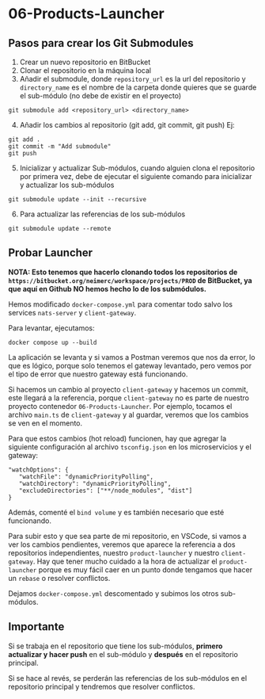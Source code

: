 # 06-Products-Launcher

## Pasos para crear los Git Submodules

1. Crear un nuevo repositorio en BitBucket
2. Clonar el repositorio en la máquina local
3. Añadir el submodule, donde `repository_url` es la url del repositorio y `directory_name` es el nombre de la carpeta donde quieres que se guarde el sub-módulo (no debe de existir en el proyecto)

```
git submodule add <repository_url> <directory_name>
```

4. Añadir los cambios al repositorio (git add, git commit, git push)
   Ej:

```
git add .
git commit -m "Add submodule"
git push
```

5. Inicializar y actualizar Sub-módulos, cuando alguien clona el repositorio por primera vez, debe de ejecutar el siguiente comando para inicializar y actualizar los sub-módulos

```
git submodule update --init --recursive
```

6. Para actualizar las referencias de los sub-módulos

```
git submodule update --remote
```

## Probar Launcher

**NOTA: Esto tenemos que hacerlo clonando todos los repositorios de `https://bitbucket.org/neimerc/workspace/projects/PROD` de BitBucket, ya que aquí en Github NO hemos hecho lo de los submódulos.**

Hemos modificado `docker-compose.yml` para comentar todo salvo los services `nats-server` y `client-gateway`.

Para levantar, ejecutamos:

```
docker compose up --build
```

La aplicación se levanta y si vamos a Postman veremos que nos da error, lo que es lógico, porque solo tenemos el gateway levantado, pero vemos por el tipo de error que nuestro gateway está funcionando.

Si hacemos un cambio al proyecto `client-gateway` y hacemos un commit, este llegará a la referencia, porque `client-gateway` no es parte de nuestro proyecto contenedor `06-Products-Launcher`. Por ejemplo, tocamos el archivo `main.ts` de `client-gateway` y al guardar, veremos que los cambios se ven en el momento.

Para que estos cambios (hot reload) funcionen, hay que agregar la siguiente configuración al archivo `tsconfig.json` en los microservicios y el gateway:

```
"watchOptions": {
   "watchFile": "dynamicPriorityPolling",
   "watchDirectory": "dynamicPriorityPolling",
   "excludeDirectories": ["**/node_modules", "dist"]
}
```

Además, comenté el `bind volume` y es también necesario que esté funcionando.

Para subir esto y que sea parte de mi repositorio, en VSCode, si vamos a ver los cambios pendientes, veremos que aparece la referencia a dos repositorios independientes, nuestro `product-launcher` y nuestro `client-gateway`. Hay que tener mucho cuidado a la hora de actualizar el `product-launcher` porque es muy fácil caer en un punto donde tengamos que hacer un `rebase` o resolver conflictos.

Dejamos `docker-compose.yml` descomentado y subimos los otros sub-módulos.

## Importante

Si se trabaja en el repositorio que tiene los sub-módulos, **primero actualizar y hacer push** en el sub-módulo y **después** en el repositorio principal.

Si se hace al revés, se perderán las referencias de los sub-módulos en el repositorio principal y tendremos que resolver conflictos.
